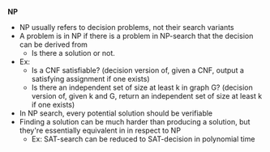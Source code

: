 **NP**
- NP usually refers to decision problems, not their search variants
- A problem is in NP if there is a problem in NP-search that the decision can be derived from
  - Is there a solution or not.
- Ex:
  - Is a CNF satisfiable? (decision version of, given a CNF, output a satisfying assignment if one exists)
  - Is there an independent set of size at least k in graph G? (decision version of, given k and G, return an independent set of size at least k if one exists) 
- In NP search, every potential solution should be verifiable
- Finding a solution can be much harder than producing a solution, but they're essentially equivalent in in respect to NP
  - Ex: SAT-search can be reduced to SAT-decision in polynomial time
